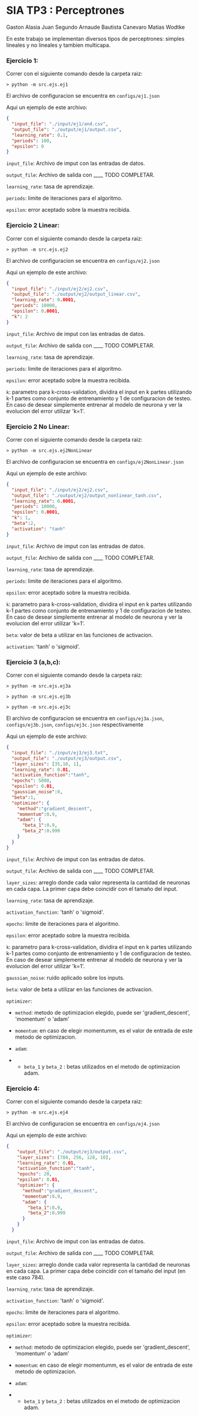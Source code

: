 # SIA TP3 : Perceptrones

Gaston Alasia
Juan Segundo Arnaude
Bautista Canevaro
Matias Wodtke

En este trabajo se implementan diversos tipos de perceptrones: simples lineales y no lineales y tambien multicapa.



### Ejercicio 1:

Correr con el siguiente comando desde la carpeta raiz:

```
> python -m src.ejs.ej1
```

El archivo de configuracion se encuentra en `configs/ej1.json`

Aqui un ejemplo de este archivo:

```.json
{
  "input_file": "./input/ej1/and.csv",
  "output_file": "./output/ej1/output.csv",
  "learning_rate": 0.1,
  "periods": 100,
  "epsilon": 0
}
```

`input_file`: Archivo de imput con las entradas de datos.

`output_file`: Archivo de salida con ____ TODO COMPLETAR.

`learning_rate`: tasa de aprendizaje.

`periods`: limite de iteraciones para el algoritmo.

`epsilon`: error aceptado sobre la muestra recibida.

### Ejercicio 2 Linear:

Correr con el siguiente comando desde la carpeta raiz:

```
> python -m src.ejs.ej2
```

El archivo de configuracion se encuentra en `configs/ej2.json`

Aqui un ejemplo de este archivo:

```.json
{
  "input_file": "./input/ej2/ej2.csv",
  "output_file": "./output/ej2/output_linear.csv",
  "learning_rate": 0.0001,
  "periods": 10000,
  "epsilon": 0.0001,
  "k": 2
}
```

`input_file`: Archivo de imput con las entradas de datos.

`output_file`: Archivo de salida con ____ TODO COMPLETAR.

`learning_rate`: tasa de aprendizaje.

`periods`: limite de iteraciones para el algoritmo.

`epsilon`: error aceptado sobre la muestra recibida.

`k`: parametro para k-cross-validation, dividira el input en k partes utilizando k-1 partes como conjunto de entrenamiento y 1 de configuracion de testeo. En caso de desear simplemente entrenar al modelo de neurona y ver la evolucion del error utilizar 'k=1'.


### Ejercicio 2 No Linear:

Correr con el siguiente comando desde la carpeta raiz:

```
> python -m src.ejs.ej2NonLinear
```

El archivo de configuracion se encuentra en `configs/ej2NonLinear.json`

Aqui un ejemplo de este archivo:

```.json
{
  "input_file": "./input/ej2/ej2.csv",
  "output_file": "./output/ej2/output_nonlinear_tanh.csv",
  "learning_rate": 0.0001,
  "periods": 10000,
  "epsilon": 0.0001,
  "k": 1,
  "beta":2,
  "activation": "tanh"
}
```

`input_file`: Archivo de imput con las entradas de datos.

`output_file`: Archivo de salida con ____ TODO COMPLETAR.

`learning_rate`: tasa de aprendizaje.

`periods`: limite de iteraciones para el algoritmo.

`epsilon`: error aceptado sobre la muestra recibida.

`k`: parametro para k-cross-validation, dividira el input en k partes utilizando k-1 partes como conjunto de entrenamiento y 1 de configuracion de testeo. En caso de desear simplemente entrenar al modelo de neurona y ver la evolucion del error utilizar 'k=1'.

`beta`: valor de beta a utilizar en las funciones de activacion.

`activation`: 'tanh' o 'sigmoid'.


### Ejercicio 3 (a,b,c):

Correr con el siguiente comando desde la carpeta raiz:

```
> python -m src.ejs.ej3a
```
```
> python -m src.ejs.ej3b
```
```
> python -m src.ejs.ej3c
```


El archivo de configuracion se encuentra en `configs/ej3a.json`, `configs/ej3b.json`, `configs/ej3c.json` respectivamente

Aqui un ejemplo de este archivo:

```.json
{
  "input_file": "./input/ej3/ej3.txt",
  "output_file": "./output/ej3/output.csv",
  "layer_sizes": [35,10, 1],
  "learning_rate": 0.01,
  "activation_function":"tanh",
  "epochs": 5000,
  "epsilon": 0.01,
  "gaussian_noise":0,
  "beta":1,
  "optimizer": {
    "method":"gradient_descent",
    "momentum":0.9,
    "adam": {
      "beta_1":0.9,
      "beta_2":0.999
    }
  }
}
```

`input_file`: Archivo de imput con las entradas de datos.

`output_file`: Archivo de salida con ____ TODO COMPLETAR.

`layer_sizes`: arreglo donde cada valor representa la cantidad de neuronas en cada capa. La primer capa debe coincidir con el tamaño del input.

`learning_rate`: tasa de aprendizaje.

`activation_function`: 'tanh' o 'sigmoid'.

`epochs`: limite de iteraciones para el algoritmo.

`epsilon`: error aceptado sobre la muestra recibida.

`k`: parametro para k-cross-validation, dividira el input en k partes utilizando k-1 partes como conjunto de entrenamiento y 1 de configuracion de testeo. En caso de desear simplemente entrenar al modelo de neurona y ver la evolucion del error utilizar 'k=1'.

`gaussian_noise`: ruido aplicado sobre los inputs.

`beta`: valor de beta a utilizar en las funciones de activacion.

`optimizer`:

* `method`: metodo de optimizacion elegido, puede ser 'gradient_descent', 'momentum' o 'adam'

* `momentum`: en caso de elegir momentumm, es el valor de entrada de este metodo de optimizacion.

* `adam`: 

* * `beta_1` y `beta_2` : betas utilizados en el metodo de optimizacion adam.


### Ejercicio 4:

Correr con el siguiente comando desde la carpeta raiz:

```
> python -m src.ejs.ej4
```

El archivo de configuracion se encuentra en `configs/ej4.json`

Aqui un ejemplo de este archivo:

```.json
{
    "output_file": "./output/ej3/output.csv",
    "layer_sizes": [784, 256, 128, 10],
    "learning_rate": 0.01,
    "activation_function":"tanh",
    "epochs": 20,
    "epsilon": 0.01,
    "optimizer": {
      "method":"gradient_descent",
      "momentum":0.9,
      "adam": {
        "beta_1":0.9,
        "beta_2":0.999
      }
    }
  }
```

`input_file`: Archivo de imput con las entradas de datos.

`output_file`: Archivo de salida con ____ TODO COMPLETAR.

`layer_sizes`: arreglo donde cada valor representa la cantidad de neuronas en cada capa. La primer capa debe coincidir con el tamaño del input (en este caso 784).

`learning_rate`: tasa de aprendizaje.

`activation_function`: 'tanh' o 'sigmoid'.

`epochs`: limite de iteraciones para el algoritmo.

`epsilon`: error aceptado sobre la muestra recibida.

`optimizer`:

* `method`: metodo de optimizacion elegido, puede ser 'gradient_descent', 'momentum' o 'adam'

* `momentum`: en caso de elegir momentumm, es el valor de entrada de este metodo de optimizacion.

* `adam`: 

* * `beta_1` y `beta_2` : betas utilizados en el metodo de optimizacion adam.






